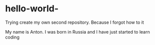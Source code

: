# hello-world-
Trying create my own second repository. Because I forgot how to it 

My name is Anton. I was born in Russia and I have just started to 
learn coding 
